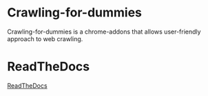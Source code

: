 # Crawling-for-dummies
Crawling-for-dummies is a chrome-addons that allows user-friendly approach to web crawling.

# ReadTheDocs
[ReadTheDocs](https://crawling-for-dummies.readthedocs.io/en/latest/)
